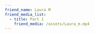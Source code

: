 ```yaml
---
friend_name: Laura M
friend_media_list:
  - title: Part 1
    friend_media: /assets/Laura_m.mp4
---
```


